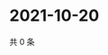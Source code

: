 # 2021-10-20

共 0 条

<!-- BEGIN WEIBO -->
<!-- 最后更新时间 Wed Oct 20 2021 02:16:14 GMT+0800 (China Standard Time) -->

<!-- END WEIBO -->
